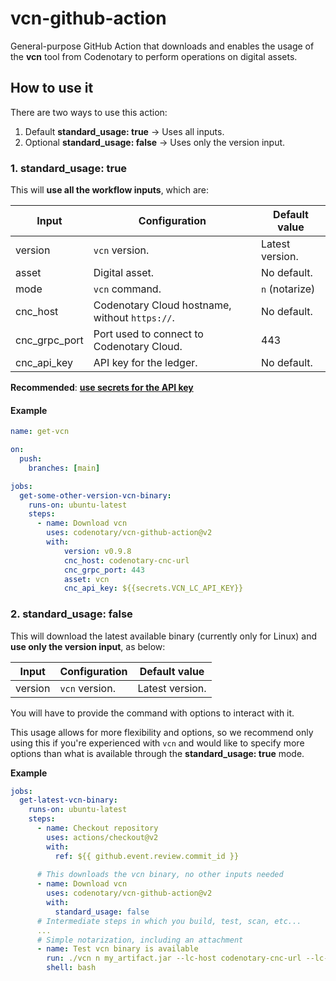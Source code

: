 # vcn-github-action

General-purpose GitHub Action that downloads and enables the usage of the **vcn** tool from Codenotary to perform operations on digital assets.

## How to use it

There are two ways to use this action:

1. Default **standard_usage: true** -> Uses all inputs.
2. Optional **standard_usage: false** -> Uses only the version input.

### 1. standard_usage: true

This will **use all the workflow inputs**, which are:

| Input         | Configuration                                  | Default value   |
|---------------|------------------------------------------------|-----------------|
| version       | `vcn` version.                                 | Latest version. |
| asset         | Digital asset.                                 | No default.     |
| mode          | `vcn` command.                                 | `n` (notarize)  |
| cnc_host      | Codenotary Cloud hostname, without `https://`. | No default.     |
| cnc_grpc_port | Port used to connect to Codenotary Cloud.      | 443             |
| cnc_api_key   | API key for the ledger.                        | No default.     |

**Recommended**: **[use secrets for the API key](https://docs.github.com/en/actions/security-guides/encrypted-secrets)**

#### Example

```yml
name: get-vcn

on:
  push:
    branches: [main]

jobs:
  get-some-other-version-vcn-binary:
    runs-on: ubuntu-latest
    steps:
      - name: Download vcn
        uses: codenotary/vcn-github-action@v2
        with:
            version: v0.9.8
            cnc_host: codenotary-cnc-url
            cnc_grpc_port: 443
            asset: vcn
            cnc_api_key: ${{secrets.VCN_LC_API_KEY}}
```


### 2. standard_usage: false

This will download the latest available binary (currently only for Linux) and **use only the version input**, as below:

| Input         | Configuration                                  | Default value   |
|---------------|------------------------------------------------|-----------------|
| version       | `vcn` version.                                 | Latest version. |

You will have to provide the command with options to interact with it.

This usage allows for more flexibility and options, so we recommend only using this if you're experienced with `vcn` and would like to specify more options than what is available through the **standard_usage: true** mode.

**Example**

```yml
jobs:
  get-latest-vcn-binary:
    runs-on: ubuntu-latest
    steps:
      - name: Checkout repository
        uses: actions/checkout@v2
        with:
          ref: ${{ github.event.review.commit_id }}
    
      # This downloads the vcn binary, no other inputs needed
      - name: Download vcn
        uses: codenotary/vcn-github-action@v2
        with:
          standard_usage: false
      # Intermediate steps in which you build, test, scan, etc...
      ...
      # Simple notarization, including an attachment  
      - name: Test vcn binary is available
        run: ./vcn n my_artifact.jar --lc-host codenotary-cnc-url --lc-port 443 --lc-api-key ${{secrets.my_cnc_api_key}} --attach reports/my_scan_report
        shell: bash
```
